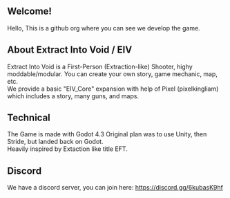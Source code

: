 ## Welcome!
Hello, This is a github org where you can see we develop the game.

## About Extract Into Void / EIV
Extract Into Void is a First-Person (Extraction-like) Shooter, highy moddable/modular. You can create your own story, game mechanic, map, etc.\
We provide a basic "EIV_Core" expansion with help of Pixel (pixelkingliam) which includes a story, many guns, and maps.

## Technical
The Game is made with Godot 4.3 Original plan was to use Unity, then Stride, but landed back on Godot.\
Heavily inspired by Extaction like title EFT.

## Discord
We have a discord server, you can join here: https://discord.gg/6kubasK9hf
